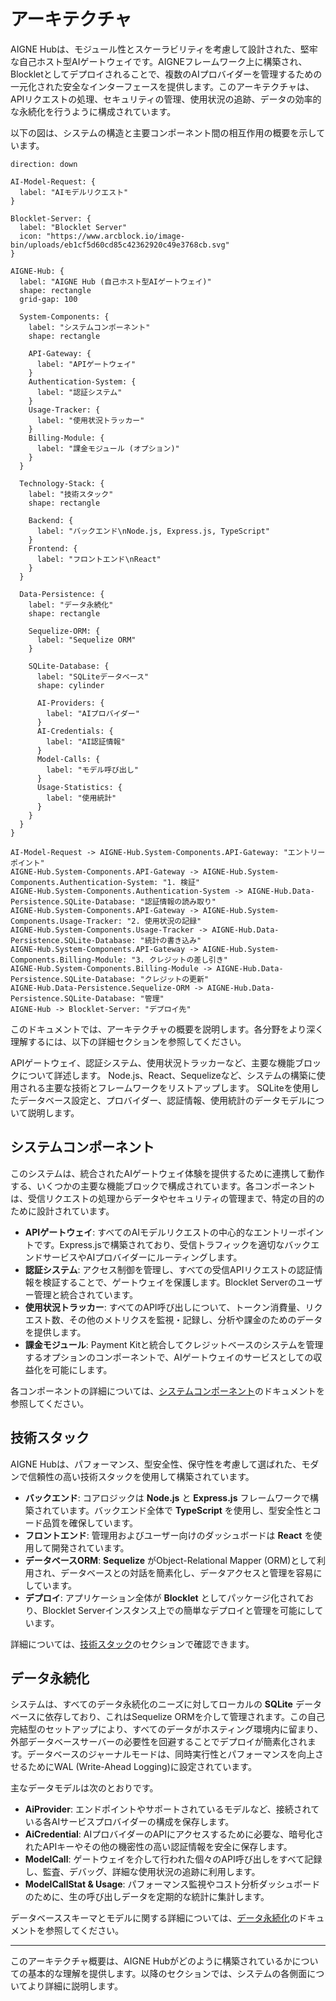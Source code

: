 # アーキテクチャ

AIGNE Hubは、モジュール性とスケーラビリティを考慮して設計された、堅牢な自己ホスト型AIゲートウェイです。AIGNEフレームワーク上に構築され、Blockletとしてデプロイされることで、複数のAIプロバイダーを管理するための一元化された安全なインターフェースを提供します。このアーキテクチャは、APIリクエストの処理、セキュリティの管理、使用状況の追跡、データの効率的な永続化を行うように構成されています。

以下の図は、システムの構造と主要コンポーネント間の相互作用の概要を示しています。

```d2
direction: down

AI-Model-Request: { 
  label: "AIモデルリクエスト"
}

Blocklet-Server: {
  label: "Blocklet Server"
  icon: "https://www.arcblock.io/image-bin/uploads/eb1cf5d60cd85c42362920c49e3768cb.svg"
}

AIGNE-Hub: {
  label: "AIGNE Hub (自己ホスト型AIゲートウェイ)"
  shape: rectangle
  grid-gap: 100

  System-Components: {
    label: "システムコンポーネント"
    shape: rectangle

    API-Gateway: {
      label: "APIゲートウェイ"
    }
    Authentication-System: {
      label: "認証システム"
    }
    Usage-Tracker: {
      label: "使用状況トラッカー"
    }
    Billing-Module: {
      label: "課金モジュール (オプション)"
    }
  }

  Technology-Stack: {
    label: "技術スタック"
    shape: rectangle

    Backend: {
      label: "バックエンド\nNode.js, Express.js, TypeScript"
    }
    Frontend: {
      label: "フロントエンド\nReact"
    }
  }

  Data-Persistence: {
    label: "データ永続化"
    shape: rectangle

    Sequelize-ORM: {
      label: "Sequelize ORM"
    }

    SQLite-Database: {
      label: "SQLiteデータベース"
      shape: cylinder
      
      AI-Providers: {
        label: "AIプロバイダー"
      }
      AI-Credentials: {
        label: "AI認証情報"
      }
      Model-Calls: {
        label: "モデル呼び出し"
      }
      Usage-Statistics: {
        label: "使用統計"
      }
    }
  }
}

AI-Model-Request -> AIGNE-Hub.System-Components.API-Gateway: "エントリーポイント"
AIGNE-Hub.System-Components.API-Gateway -> AIGNE-Hub.System-Components.Authentication-System: "1. 検証"
AIGNE-Hub.System-Components.Authentication-System -> AIGNE-Hub.Data-Persistence.SQLite-Database: "認証情報の読み取り"
AIGNE-Hub.System-Components.API-Gateway -> AIGNE-Hub.System-Components.Usage-Tracker: "2. 使用状況の記録"
AIGNE-Hub.System-Components.Usage-Tracker -> AIGNE-Hub.Data-Persistence.SQLite-Database: "統計の書き込み"
AIGNE-Hub.System-Components.API-Gateway -> AIGNE-Hub.System-Components.Billing-Module: "3. クレジットの差し引き"
AIGNE-Hub.System-Components.Billing-Module -> AIGNE-Hub.Data-Persistence.SQLite-Database: "クレジットの更新"
AIGNE-Hub.Data-Persistence.Sequelize-ORM -> AIGNE-Hub.Data-Persistence.SQLite-Database: "管理"
AIGNE-Hub -> Blocklet-Server: "デプロイ先"

```

このドキュメントでは、アーキテクチャの概要を説明します。各分野をより深く理解するには、以下の詳細セクションを参照してください。

<x-cards data-columns="3">
  <x-card data-title="システムコンポーネント" data-icon="lucide:blocks" data-href="/architecture/system-components">
    APIゲートウェイ、認証システム、使用状況トラッカーなど、主要な機能ブロックについて詳述します。
  </x-card>
  <x-card data-title="技術スタック" data-icon="lucide:layers" data-href="/architecture/technology-stack">
    Node.js、React、Sequelizeなど、システムの構築に使用される主要な技術とフレームワークをリストアップします。
  </x-card>
  <x-card data-title="データ永続化" data-icon="lucide:database" data-href="/architecture/data-persistence">
    SQLiteを使用したデータベース設定と、プロバイダー、認証情報、使用統計のデータモデルについて説明します。
  </x-card>
</x-cards>

## システムコンポーネント

このシステムは、統合されたAIゲートウェイ体験を提供するために連携して動作する、いくつかの主要な機能ブロックで構成されています。各コンポーネントは、受信リクエストの処理からデータやセキュリティの管理まで、特定の目的のために設計されています。

-   **APIゲートウェイ**: すべてのAIモデルリクエストの中心的なエントリーポイントです。Express.jsで構築されており、受信トラフィックを適切なバックエンドサービスやAIプロバイダーにルーティングします。
-   **認証システム**: アクセス制御を管理し、すべての受信APIリクエストの認証情報を検証することで、ゲートウェイを保護します。Blocklet Serverのユーザー管理と統合されています。
-   **使用状況トラッカー**: すべてのAPI呼び出しについて、トークン消費量、リクエスト数、その他のメトリクスを監視・記録し、分析や課金のためのデータを提供します。
-   **課金モジュール**: Payment Kitと統合してクレジットベースのシステムを管理するオプションのコンポーネントで、AIゲートウェイのサービスとしての収益化を可能にします。

各コンポーネントの詳細については、[システムコンポーネント](./architecture-system-components.md)のドキュメントを参照してください。

## 技術スタック

AIGNE Hubは、パフォーマンス、型安全性、保守性を考慮して選ばれた、モダンで信頼性の高い技術スタックを使用して構築されています。

-   **バックエンド**: コアロジックは **Node.js** と **Express.js** フレームワークで構築されています。バックエンド全体で **TypeScript** を使用し、型安全性とコード品質を確保しています。
-   **フロントエンド**: 管理用およびユーザー向けのダッシュボードは **React** を使用して開発されています。
-   **データベースORM**: **Sequelize** がObject-Relational Mapper (ORM)として利用され、データベースとの対話を簡素化し、データアクセスと管理を容易にしています。
-   **デプロイ**: アプリケーション全体が **Blocklet** としてパッケージ化されており、Blocklet Serverインスタンス上での簡単なデプロイと管理を可能にしています。

詳細については、[技術スタック](./architecture-technology-stack.md)のセクションで確認できます。

## データ永続化

システムは、すべてのデータ永続化のニーズに対してローカルの **SQLite** データベースに依存しており、これはSequelize ORMを介して管理されます。この自己完結型のセットアップにより、すべてのデータがホスティング環境内に留まり、外部データベースサーバーの必要性を回避することでデプロイが簡素化されます。データベースのジャーナルモードは、同時実行性とパフォーマンスを向上させるためにWAL (Write-Ahead Logging)に設定されています。

主なデータモデルは次のとおりです。

-   **AiProvider**: エンドポイントやサポートされているモデルなど、接続されている各AIサービスプロバイダーの構成を保存します。
-   **AiCredential**: AIプロバイダーのAPIにアクセスするために必要な、暗号化されたAPIキーやその他の機密性の高い認証情報を安全に保存します。
-   **ModelCall**: ゲートウェイを介して行われた個々のAPI呼び出しをすべて記録し、監査、デバッグ、詳細な使用状況の追跡に利用します。
-   **ModelCallStat & Usage**: パフォーマンス監視やコスト分析ダッシュボードのために、生の呼び出しデータを定期的な統計に集計します。

データベーススキーマとモデルに関する詳細については、[データ永続化](./architecture-data-persistence.md)のドキュメントを参照してください。

---

このアーキテクチャ概要は、AIGNE Hubがどのように構築されているかについての基本的な理解を提供します。以降のセクションでは、システムの各側面についてより詳細に説明します。